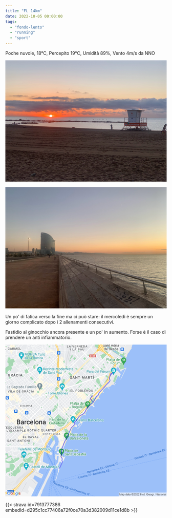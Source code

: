 ```yaml
---
title: "FL 14km"
date: 2022-10-05 00:00:00
tags: 
  - "fondo-lento"
  - "running"
  - "sport"
---
```


Poche nuvole, 18°C, Percepito 19°C, Umidità 89%, Vento 4m/s da NNO

![](images/IMG_0464.jpg)

![](images/IMG_0462.jpg)

Un po' di fatica verso la fine ma ci può stare: il mercoledì è sempre un giorno complicato dopo i 2 allenamenti consecutivi.

Fastidio al ginocchio ancora presente e un po' in aumento. Forse è il caso di prendere un anti infiammatorio.

![](images/20221005-activity-map.png)

{{< strava id=7913777386 embedId=d295c1cc77406a72f0ce70a3d382009d11ce1d8b >}}
